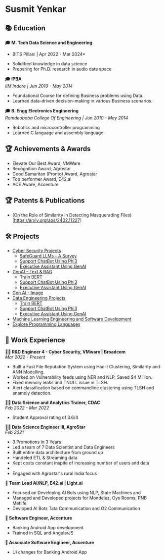 # Susmit Yenkar

## 📚 Education
**🎓 M. Tech Data Science and Engineering**
* BITS Pillani | Apr 2022 - Mar 2024*  
- Solidified knowledge in data science  
- Preparing for Ph.D. research in audio data space   

**🎓 IPBA**  
*IIM Indore | Jun 2010 - May 2014*  
- Foundational Course for defining Business problems using Data.
- Learned data-driven decision-making in various Business scenarios.

**🎓 B. Engg Electronics Engineering**  
*Ramdeobaba College Of Engineering | Jun 2010 - May 2014*  
- Robotics and microcontroller programming  
- Learned C language and assembly language

## 🏆 Achievements & Awards
- Elevate Our Best Award, VMWare
- Recognition Award, Agrostar
- Good Samaritan (Pronto) Award, Agrostar  
- Top performer Award, E42.ai
- ACE Aware, Accenture

## 🏆 Patents & Publications
- (On the Role of Similarity in Detecting Masquerading Files)[https://arxiv.org/abs/2402.11227]


## 🛠️ Projects

- [Cyber Security Projects]()
    - [SafeGuard LLMs - A Survey]()
    - [Support ChatBot Using Phi3]()
    - [Executive Assistant Using GenAI]()
- [GenAI - Text & RAG]()
    - [Train BERT]()
    - [Support ChatBot Using Phi3]()
    - [Executive Assistant Using GenAI]()
- [Gen AI - Image ]()
- [Data Engineering Projects]()
    - [Train BERT]()
    - [Support ChatBot Using Phi3]()
    - [Executive Assistant Using GenAI]()
- [Machine Learning Engineering and Software Development]()
- [Explore Programming Languages]()


## 💼 Work Experience

**👩‍💻 R&D Engineer 4 - Cyber Security, VMware | Broadcom**  
*Mar 2022 - Present*
- Built a Fast File Reputation System using Hac-t Clustering, Similarity and ANN Modelling.
- Worked on Vulnerability feeds using NER and NLP, Saved $4 Million.
- Fixed memory leaks and TNULL issue in TLSH.
- Alert classification based on commandline clustering using TLSH and anamoly detection. 

**👩‍🏫 Data Science and Analytics Trainer, CDAC**  
*Feb 2022 - Mar 2022*  
- Student Approval rating of 3.6/4

**👩‍💻 Data Science Engineer III, AgroStar**  
*Feb 2021*
- 3 Promotions in 3 Years
- Led a team of 7 Data Scientist and Data Engineers
- Built entire data architecture from ground up
- Handeled ETL & Streaming data
- Kept costs constant inspite of increasing number of users and data  
- 
- Engaged with Agrostar's rural India focus  

**🤖 Team Lead AI/NLP, E42.ai | Light.ai**  
- Focused on Developing AI Bots using NLP, State Machines and 
- Managed and Developed projects for Mondelez, Oyo Rooms, PNB Metlife  
- Devloped AI Bots Tata Communication and O2 Communication  

**💼 Software Engineer, Accenture**  
- Banking Android App development  
- Trained in SQL and AngularJS  

**🔧 Associate Software Engineer, Accenture**  
- UI changes for Banking Android App  
 

